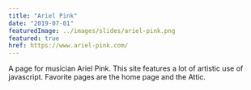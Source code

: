 ```yaml
---
title: "Ariel Pink"
date: "2019-07-01"
featuredImage: ../images/slides/ariel-pink.png
featured: true
href: https://www.ariel-pink.com/
---
```

A page for musician Ariel Pink. This site features a lot of artistic use of javascript. Favorite pages are the home page and the Attic.

